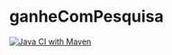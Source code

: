 # ganheComPesquisa

[![Java CI with Maven](https://github.com/JeanHeberth/ganheComPesquisa/actions/workflows/maven.yml/badge.svg)](https://github.com/JeanHeberth/ganheComPesquisa/actions/workflows/maven.yml)